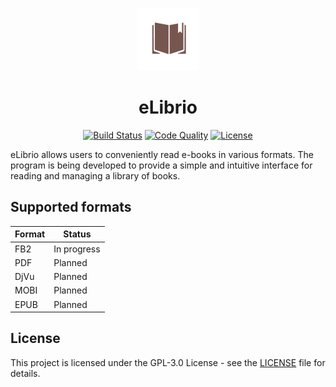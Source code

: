 <p align="center">
    <img src="./docs/images/eLibrio-logo.png" alt="eLibrio-logo" width="100" />
</p>
<h1 align="center">eLibrio</h1>

<p align="center">
	<a href=""><img src="https://github.com/equilibrian/eLibrio/actions/workflows/build.yml/badge.svg" alt="Build Status"></a>
	<a href=""><img src="https://app.codacy.com/project/badge/Grade/640b6b54e2ac4b94ac813b491c3bdf39" alt="Code Quality" ></a>
    <a href="https://github.com/equilibrian/eLibrio/blob/master/LICENSE.md"><img src="https://img.shields.io/badge/License-GPLv3-green" alt="License" ></a>
</p>

eLibrio allows users to conveniently read e-books in various formats. The program is being developed to provide a simple and intuitive interface for reading and managing a library of books.

## Supported formats

| Format | Status      |
|--------|-------------|
| FB2    | In progress |
| PDF    | Planned     |
| DjVu   | Planned     |
| MOBI   | Planned     |
| EPUB   | Planned     |


## License
This project is licensed under the GPL-3.0 License - see the [LICENSE](LICENSE.md) file for details.
